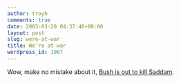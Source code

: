```yaml
---
author: troyh
comments: true
date: 2003-03-20 04:37:46+00:00
layout: post
slug: were-at-war
title: We're at war
wordpress_id: 1967
---
```


Wow, make no mistake about it, [Bush is out to kill Saddam](http://story.news.yahoo.com/news?tmpl=story2&cid=514&ncid=514&e=2&u=/ap/20030320/ap_on_re_mi_ea/iraq_rdp_89).
